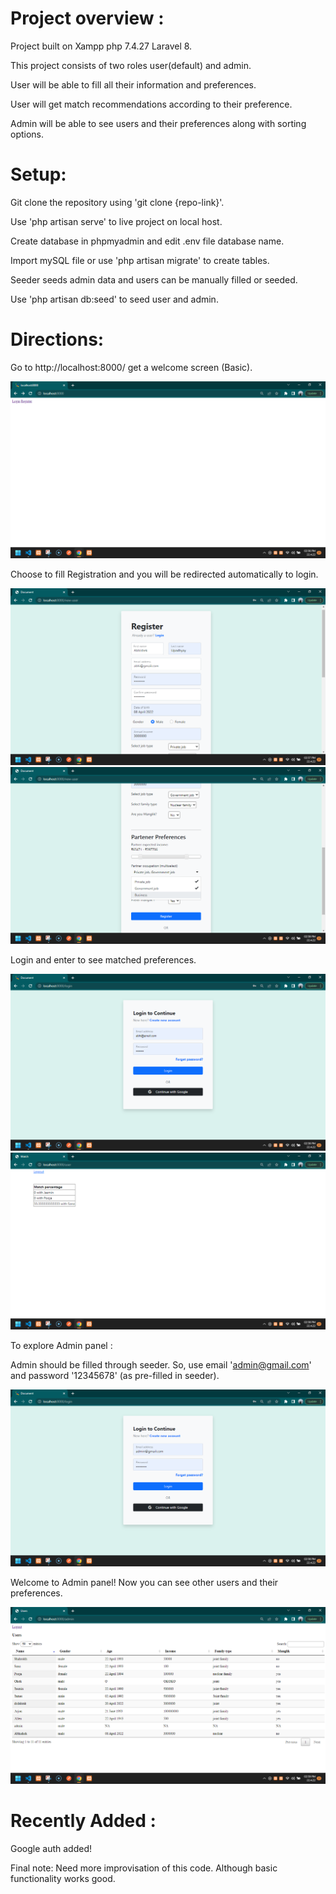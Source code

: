 # Project overview :

Project built on Xampp php 7.4.27 Laravel 8.

This project consists of two roles user(default) and admin.

User will be able to fill all their information and preferences.

User will get match recommendations according to their preference.

Admin will be able to see users and their preferences along with sorting options.

# Setup:

Git clone the repository using 'git clone {repo-link}'.

Use 'php artisan serve' to live project on local host.

Create database in phpmyadmin and edit .env file database name.

Import mySQL file or use 'php artisan migrate' to create tables.

Seeder seeds admin data and users can be manually filled or seeded.

Use 'php artisan db:seed' to seed user and admin.

# Directions:

Go to http://localhost:8000/ get a welcome screen (Basic).



![alt](https://github.com/Abhish-ek1/cupidknot/blob/master/Screenshot%201.png)



Choose to fill Registration and you will be redirected automatically to login.



![alt](https://github.com/Abhish-ek1/cupidknot/blob/master/Screenshot%202.png)
![alt](https://github.com/Abhish-ek1/cupidknot/blob/master/Screenshot%203.png)



Login and enter to see matched preferences.



![alt](https://github.com/Abhish-ek1/cupidknot/blob/master/Screenshot%204.png)
![alt](https://github.com/Abhish-ek1/cupidknot/blob/master/Screenshot%205.png)



To explore Admin panel :

Admin should be filled through seeder. So, use email 'admin@gmail.com' and password '12345678' (as pre-filled in seeder).


![alt](https://github.com/Abhish-ek1/cupidknot/blob/master/Screenshot%206.png)


Welcome to Admin panel! Now you can see other users and their preferences.


![alt](https://github.com/Abhish-ek1/cupidknot/blob/master/Screenshot%207.png)


# Recently Added :

Google auth added!

Final note: Need more improvisation of this code. Although basic functionality works good.

